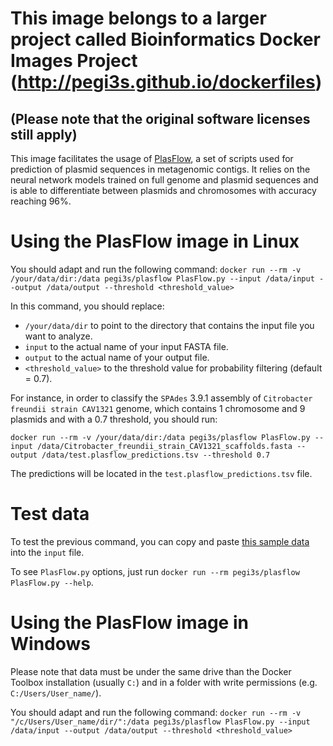# This image belongs to a larger project called Bioinformatics Docker Images Project (http://pegi3s.github.io/dockerfiles)
## (Please note that the original software licenses still apply)

This image facilitates the usage of [PlasFlow](https://github.com/smaegol/PlasFlow/blob/master/README.md), a set of scripts used for prediction of plasmid sequences in metagenomic contigs. It relies on the neural network models trained on full genome and plasmid sequences and is able to differentiate between plasmids and chromosomes with accuracy reaching 96%.

# Using the PlasFlow image in Linux
You should adapt and run the following command: `docker run --rm -v /your/data/dir:/data pegi3s/plasflow PlasFlow.py --input /data/input --output /data/output --threshold <threshold_value>`

In this command, you should replace:
- `/your/data/dir` to point to the directory that contains the input file you want to analyze.
- `input` to the actual name of your input FASTA file.
- `output` to the actual name of your output file.
- `<threshold_value>` to the threshold value for probability filtering (default = 0.7).

For instance, in order to classify the `SPAdes` 3.9.1 assembly of `Citrobacter freundii strain CAV1321` genome, which contains 1 chromosome and 9 plasmids and with a 0.7 threshold, you should run: 

`docker run --rm -v /your/data/dir:/data pegi3s/plasflow PlasFlow.py --input /data/Citrobacter_freundii_strain_CAV1321_scaffolds.fasta --output /data/test.plasflow_predictions.tsv --threshold 0.7`

The predictions will be located in the `test.plasflow_predictions.tsv` file.

# Test data
To test the previous command, you can copy and paste [this sample data](https://raw.githubusercontent.com/pegi3s/dockerfiles/master/plasflow/1.1.0/test_data/Citrobacter_freundii_strain_CAV1321_scaffolds.fasta) into the `input` file.

To see `PlasFlow.py` options, just run `docker run --rm pegi3s/plasflow PlasFlow.py --help`.

# Using the PlasFlow image in Windows

Please note that data must be under the same drive than the Docker Toolbox installation (usually `C:`) and in a folder with write permissions (e.g. `C:/Users/User_name/`).

You should adapt and run the following command: `docker run --rm -v "/c/Users/User_name/dir/":/data pegi3s/plasflow PlasFlow.py --input /data/input --output /data/output --threshold <threshold_value>`
